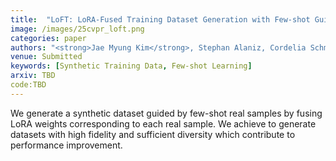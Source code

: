 ```yaml
---
title:  "LoFT: LoRA-Fused Training Dataset Generation with Few-shot Guidance"
image: /images/25cvpr_loft.png
categories: paper
authors: "<strong>Jae Myung Kim</strong>, Stephan Alaniz, Cordelia Schmid, Zeynep Akata"
venue: Submitted
keywords: [Synthetic Training Data, Few-shot Learning]
arxiv: TBD
code:TBD
---
```

We generate a synthetic dataset guided by few-shot real samples by fusing LoRA weights corresponding to each real sample. We achieve to generate datasets with high fidelity and sufficient diversity which contribute to performance improvement.
